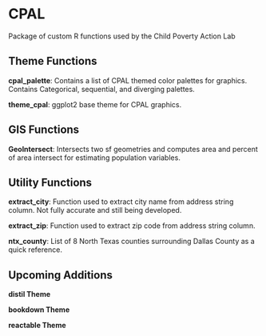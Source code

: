 # CPAL
Package of custom R functions used by the Child Poverty Action Lab

## Theme Functions

__cpal_palette__: Contains a list of CPAL themed color palettes for graphics. Contains Categorical, sequential, and diverging palettes.

__theme_cpal__: ggplot2 base theme for CPAL graphics.

## GIS Functions

__GeoIntersect__: Intersects two sf geometries and computes area and percent of area intersect for estimating population variables.

## Utility Functions

__extract_city__: Function used to extract city name from address string column. Not fully accurate and still being developed.

__extract_zip__: Function used to extract zip code from address string column.

__ntx_county__: List of 8 North Texas counties surrounding Dallas County as a quick reference.

## Upcoming Additions

__distil Theme__

__bookdown Theme__

__reactable Theme__
